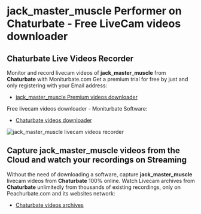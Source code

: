 # jack_master_muscle Performer on Chaturbate - Free LiveCam videos downloader

## Chaturbate Live Videos Recorder

Monitor and record livecam videos of **jack_master_muscle** from **Chaturbate** with Moniturbate.com
Get a premium trial for free by just and only registering with your Email address:
* [jack_master_muscle Premium videos downloader](https://moniturbate.com/request-demo-licence-key.html)

Free livecam videos downloader - Moniturbate Software:
* [Chaturbate videos downloader](https://moniturbate.com/moniturbate-download-software.html)

![jack_master_muscle livecam videos recorder](https://peachurnet.com/templates/moniturbate-software.png)


## Capture jack_master_muscle videos from the Cloud and watch your recordings on Streaming

Without the need of downloading a software, capture **jack_master_muscle** livecam videos from **Chaturbate** 100% online.
Watch Livecam archives from **Chaturbate** unlimitedly from thousands of existing recordings, only on Peachurbate.com and its websites network:
* [Chaturbate videos archives](https://peachurnet.com/)